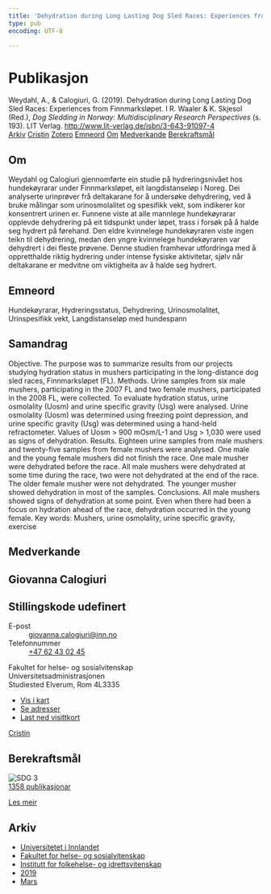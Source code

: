 ```yaml
---
title: 'Dehydration during Long Lasting Dog Sled Races: Experiences from Finnmarksløpet'
type: pub
encoding: UTF-8

---
```

<h1>Publikasjon</h1>
<article id="csl-bib-container-A3VFRJVE" class="csl-bib-container">
  <div class="csl-bib-body"> <div class="csl-entry">Weydahl, A., &#38; Calogiuri, G. (2019). Dehydration during Long Lasting Dog Sled Races: Experiences from Finnmarksløpet. I R. Waaler &#38; K. Skjesol (Red.), <i>Dog Sledding in Norway: Multidisciplinary Research Perspectives</i> (s. 193). LIT Verlag. <a href="http://www.lit-verlag.de/isbn/3-643-91097-4">http://www.lit-verlag.de/isbn/3-643-91097-4</a></div> </div>
  <div class="csl-bib-buttons">
    <a href="#taxonomy-article-A3VFRJVE" alt="archive" class="csl-bib-button">Arkiv</a>
    <a href="https://app.cristin.no/results/show.jsf?id=1687320" alt="Cristin" class="csl-bib-button">Cristin</a>
    <a href="http://zotero.org/groups/5881554/items/A3VFRJVE" alt="Zotero" class="csl-bib-button">Zotero</a>
    <a href="#keywords-article-A3VFRJVE" alt="keywords" class="csl-bib-button">Emneord</a>
    <a href="#about-article-A3VFRJVE" alt="about_pub" class="csl-bib-button">Om</a>
    <a href="#contributors-article-A3VFRJVE" alt="contributors" class="csl-bib-button">Medverkande</a>
    <a href="#sdg-article-A3VFRJVE" alt="sdg" class="csl-bib-button">Berekraftsmål</a>
  </div>
  <div id="csl-bib-meta-container-A3VFRJVE"></div>
</article>
<div id="csl-bib-meta-A3VFRJVE" class="csl-bib-meta">
  <article id="about-article-A3VFRJVE" class="about_pub-article">
    <h1>Om</h1>
    Weydahl og Calogiuri gjennomførte ein studie på hydreringsnivået hos hundekøyrarar under Finnmarksløpet, eit langdistanseløp i Noreg. Dei analyserte urinprøver frå deltakarane for å undersøke dehydrering, ved å bruke målingar som urinosmolalitet og spesifikk vekt, som indikerer kor konsentrert urinen er. Funnene viste at alle mannlege hundekøyrarar opplevde dehydrering på eit tidspunkt under løpet, trass i forsøk på å halde seg hydrert på førehand. Den eldre kvinnelege hundekøyraren viste ingen teikn til dehydrering, medan den yngre kvinnelege hundekøyraren var dehydrert i dei fleste prøvene. Denne studien framhevar utfordringa med å oppretthalde riktig hydrering under intense fysiske aktivitetar, sjølv når deltakarane er medvitne om viktigheita av å halde seg hydrert.
  </article>
  <article id="keywords-article-A3VFRJVE" class="keywords-article">
    <h1>Emneord</h1>
    Hundekøyrarar, Hydreringsstatus, Dehydrering, Urinosmolalitet, Urinspesifikk vekt, Langdistanseløp med hundespann
  </article>
  <article id="abstract-article-A3VFRJVE" class="abstract-article">
    <h1>Samandrag</h1>
    Objective. The purpose was to summarize results from our projects studying hydration status in mushers participating in the long-distance dog sled races, Finnmarksløpet (FL). Methods. Urine samples from six male mushers, participating in the 2007 FL and two female mushers, participated in the 2008 FL, were collected. To evaluate hydration status, urine osmolality (Uosm) and urine specific gravity (Usg) were analysed. Urine osmolality (Uosm) was determined using freezing point depression, and urine specific gravity (Usg) was determined using a hand-held refractometer. Values of Uosm > 900 mOsm/L-1 and Usg > 1,030 were used as signs of dehydration. Results. Eighteen urine samples from male mushers and twenty-five samples from female mushers were analysed. One male and the young female mushers did not finish the race. One male musher were dehydrated before the race. All male mushers were dehydrated at some time during the race, two were not dehydrated at the end of the race. The older female musher were not dehydrated. The younger musher showed dehydration in most of the samples. Conclusions. All male mushers showed signs of dehydration at some point. Even when there had been a focus on hydration ahead of the race, dehydration occurred in the young female. Key words: Mushers, urine osmolality, urine specific gravity, exercise
  </article>
  <article id="contributors-article-A3VFRJVE" class="contributors-article">
    <h1>Medverkande</h1>
    <div class="personas"> <div class="vrtx-hinn-person-card"> <div class="photo"> <i class="lar la-user-circle missing-person"></i> </div> <div class="info"> <hgroup><h1>Giovanna Calogiuri</h1> <h2>Stillingskode udefinert</h2> </hgroup><dl> <dt>E-post</dt> <dd> <a href="mailto:giovanna.calogiuri@inn.no">giovanna.calogiuri@inn.no</a> </dd> <dt>Telefonnummer</dt> <dd><a href="tel:+4762430245"> +47 62 43 02 45 </a></dd> </dl> <p> Fakultet for helse- og sosialvitenskap<br> Universitetsadministrasjonen<br> Studiested Elverum, Rom 4L3335 </p> <ul class="vrtx-hinn-links"> <li><a href="https://www.google.com/maps?q=60.88177,11.53669">Vis i kart</a></li> <li><a href="https://www.inn.no/finn-en-ansatt/giovanna-calogiuri.html#vrtx-hinn-addresses">Se adresser</a></li> <li><a href="https://www.inn.no/finn-en-ansatt/giovanna-calogiuri.html?vrtx=vcf">Last ned visittkort</a></li> </ul> </div> </div> <a href="https://app.cristin.no/persons/show.jsf?id=358086" alt="Cristin URL" class="personas-cristin">Cristin</a> </div>
  </article>
  <article id="sdg-article-A3VFRJVE" class="sdg-article">
    <h1>Berekraftsmål</h1>
    <div class="sdg-container"><div id="sdg3" class="sdg">
        <img src="{{< params subfolder >}}images/sdg/sdg03_nn.png" class="image" alt="SDG 3">
        <div class="sdg-overlay">
          <a href="{{< params subfolder >}}nn/archive/?sdg=3#archive" class="sdg-publication-count"><span>1358</span> publikasjonar</a>
          <p><a href="https://fn.no/om-fn/fns-baerekraftsmaal/god-helse-og-livskvalitet?lang=nno-NO" class="sdg-read-more">Les meir</a></p>
        </div>
      </div></div>
  </article>
  <article id="taxonomy-article-A3VFRJVE" class="taxonomy-article">
    <h1>Arkiv</h1>
    <ul>
      <li><a href="{{< params subfolder >}}nn/archive/?key=3DCRN523">Universitetet i Innlandet</a></li>
      <li><a href="{{< params subfolder >}}nn/archive/?key=IDKFS3MX">Fakultet for helse- og sosialvitenskap</a></li>
      <li><a href="{{< params subfolder >}}nn/archive/?key=FJXE3Z8X">Institutt for folkehelse- og idrettsvitenskap</a></li>
      <li><a href="{{< params subfolder >}}nn/archive/?key=MXF6ZEHK">2019</a></li>
      <li><a href="{{< params subfolder >}}nn/archive/?key=CSXX3S2F">Mars</a></li>
    </ul>
  </article>
</div>
